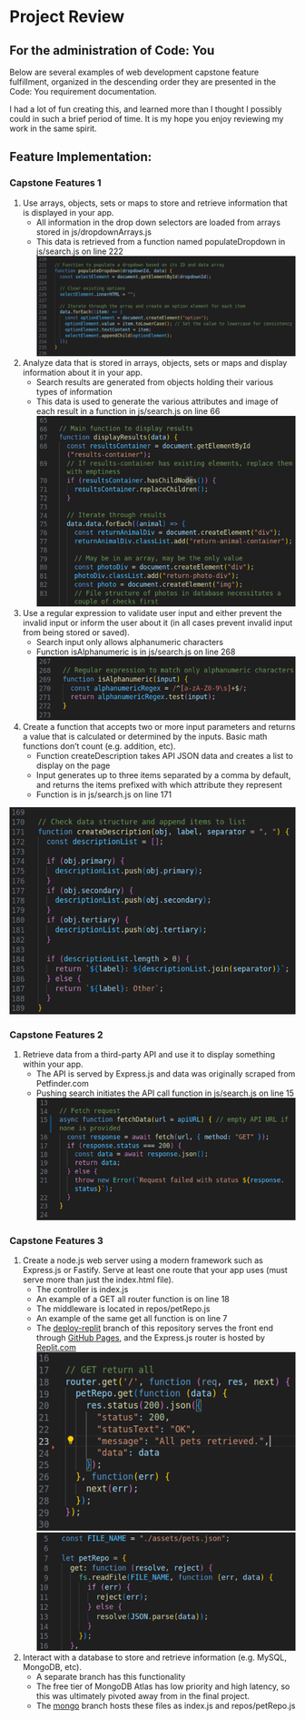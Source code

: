 # Project Review

## For the administration of Code: You

Below are several examples of web development capstone feature fulfillment, organized in the descending order they are presented in the Code: You requirement documentation.

I had a lot of fun creating this, and learned more than I thought I possibly could in such a brief period of time. It is my hope you enjoy reviewing my work in the same spirit.

## Feature Implementation:

### Capstone Features 1

1. Use arrays, objects, sets or maps to store and retrieve information that is displayed in your app.
    - All information in the drop down selectors are loaded from arrays stored in js/dropdownArrays.js
    - This data is retrieved from a function named populateDropdown in js/search.js on line 222
![feature_1-1](./assets/feature_1-1.png)
2. Analyze data that is stored in arrays, objects, sets or maps and display information about it in your app.
    - Search results are generated from objects holding their various types of information
    - This data is used to generate the various attributes and image of each result in a function in js/search.js on line 66
![feature_1-2](./assets/feature_1-2.png)
3. Use a regular expression to validate user input and either prevent the invalid input or inform the user about it (in all cases prevent invalid input from being stored or saved).
    - Search input only allows alphanumeric characters
    - Function isAlphanumeric is in js/search.js on line 268
![feature_1-3](./assets/feature_1-3.png)
4. Create a function that accepts two or more input parameters and returns a value that is calculated or determined by the inputs.  Basic math functions don’t count (e.g. addition, etc).
    - Function createDescription takes API JSON data and creates a list to display on the page
    - Input generates up to three items separated by a comma by default, and returns the items prefixed with which attribute they represent
    - Function is in js/search.js on line 171
    
![feature_1-4](./assets/feature_1-4.png)

### Capstone Features 2

1. Retrieve data from a third-party API and use it to display something within your app.
    - The API is served by Express.js and data was originally scraped from Petfinder.com
    - Pushing search initiates the API call function in js/search.js on line 15
![feature_2-1](./assets/feature_2-1.png)

### Capstone Features 3

1. Create a node.js web server using a modern framework such as Express.js or Fastify.  Serve at least one route that your app uses (must serve more than just the index.html file).
    - The controller is index.js
    - An example of a GET all router function is on line 18
    - The middleware is located in repos/petRepo.js
    - An example of the same get all function is on line 7
    - The [deploy-replit](https://github.com/keith-flynn/pet-adoption-website/tree/deploy-replit) branch of this repository serves the front end through [GitHub Pages](https://keith-flynn.github.io/pet-adoption-website/), and the Express.js router is hosted by [Replit.com](https://replit.com/)
![feature_3-1.1](./assets/feature_3-1.1.png)
![feature_3-1.2](./assets/feature_3-1.2.png)    
2. Interact with a database to store and retrieve information (e.g. MySQL, MongoDB, etc).
    - A separate branch has this functionality
    - The free tier of MongoDB Atlas has low priority and high latency, so this was ultimately pivoted away from in the final project.
    - The [mongo](https://github.com/keith-flynn/pet-adoption-website/tree/mongo) branch hosts these files as index.js and repos/petRepo.js